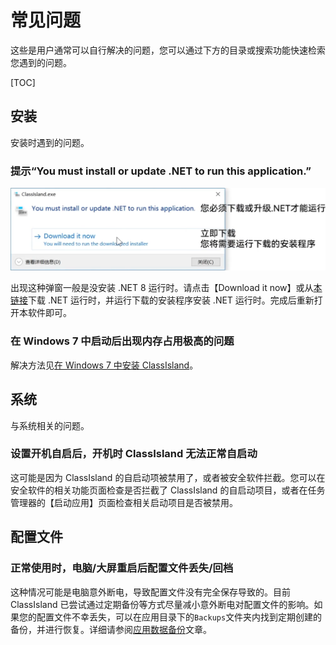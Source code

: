 # 常见问题

这些是用户通常可以自行解决的问题，您可以通过下方的目录或搜索功能快速检索您遇到的问题。

[TOC]

## 安装

安装时遇到的问题。

### 提示“You must install or update .NET to run this application.”

![1723087458369](image/faq/1723087458369.png)

出现这种弹窗一般是没安装 .NET 8 运行时。请点击【Download it now】或从[本链接](https://dotnet.microsoft.com/zh-cn/download/dotnet/thank-you/runtime-desktop-8.0.7-windows-x64-installer)下载 .NET 运行时，并运行下载的安装程序安装 .NET 运行时。完成后重新打开本软件即可。

### 在 Windows 7 中启动后出现内存占用极高的问题

解决方法见[在 Windows 7 中安装 ClassIsland](./setup.md#检查系统需求)。

## 系统

与系统相关的问题。

### 设置开机自启后，开机时 ClassIsland 无法正常自启动

这可能是因为 ClassIsland 的自启动项被禁用了，或者被安全软件拦截。您可以在安全软件的相关功能页面检查是否拦截了 ClassIsland 的自启动项目，或者在任务管理器的【启动应用】页面检查相关启动项目是否被禁用。

## 配置文件

### 正常使用时，电脑/大屏重启后配置文件丢失/回档

这种情况可能是电脑意外断电，导致配置文件没有完全保存导致的。目前 ClassIsland 已尝试通过定期备份等方式尽量减小意外断电对配置文件的影响。如果您的配置文件不幸丢失，可以在应用目录下的`Backups`文件夹内找到定期创建的备份，并进行恢复。详细请参阅[应用数据备份](./backup.md)文章。

